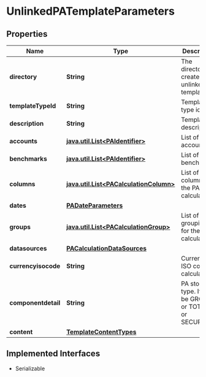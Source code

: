 

# UnlinkedPATemplateParameters


## Properties

Name | Type | Description | Notes
------------ | ------------- | ------------- | -------------
**directory** | **String** | The directory to create an unlinked PA template | 
**templateTypeId** | **String** | Template type id | 
**description** | **String** | Template description |  [optional]
**accounts** | [**java.util.List&lt;PAIdentifier&gt;**](PAIdentifier.md) | List of accounts |  [optional]
**benchmarks** | [**java.util.List&lt;PAIdentifier&gt;**](PAIdentifier.md) | List of benchmarks |  [optional]
**columns** | [**java.util.List&lt;PACalculationColumn&gt;**](PACalculationColumn.md) | List of columns for the PA calculation |  [optional]
**dates** | [**PADateParameters**](PADateParameters.md) |  |  [optional]
**groups** | [**java.util.List&lt;PACalculationGroup&gt;**](PACalculationGroup.md) | List of groupings for the PA calculation |  [optional]
**datasources** | [**PACalculationDataSources**](PACalculationDataSources.md) |  |  [optional]
**currencyisocode** | **String** | Currency ISO code for calculation. |  [optional]
**componentdetail** | **String** | PA storage type. It can be GROUPS or TOTALS or SECURITIES. |  [optional]
**content** | [**TemplateContentTypes**](TemplateContentTypes.md) |  |  [optional]


## Implemented Interfaces

* Serializable


